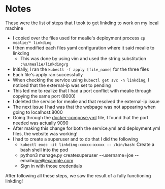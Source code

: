 # Notes

These were the list of steps that I took to get linkding to work on my local machine
- I copied over the files used for mealie's deployment process `cp mealie/* linkding`
- I then modified each files yaml configuration where it said mealie to linkding
    - This was done by using vim and used the string substitution `:%s/mealie/linkding/g`
- Initially, I ran the `kubectl -f apply [file_name]` for the three files
- Each file's apply ran successfully
- When checking the service using `kubectl get svc -n linkding`, I noticed that the external-ip was set to pending
- This led me to realize that I had a port conflict with mealie through copying the same port (8000)
- I deleted the service for mealie and that resolved the external-ip issue
- The next issue I had was that the webpage was not appearing when going to localhost:8000
- Going through the [docker-compose.yml](https://github.com/sissbruecker/linkding/blob/master/docker-compose.yml) file, I found that the port needed was actually 9090
- After making this change for both the service.yml and deployment.yml files, the website was working!
- I had to create a superuser and to do that I did the following
    - `kubectl exec -it linkding-xxxxx-xxxxx -- /bin/bash`: Create a bash shell into the pod
    - python3 manage.py createsuperuser --username=joe --email=joe@example.com
    - Sign in with those credentials

After following all these steps, we saw the result of a fully functioning linkding!
